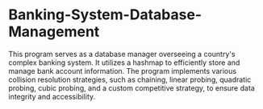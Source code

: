 # Banking-System-Database-Management
This program serves as a database manager overseeing a country's complex banking system. It utilizes a hashmap to efficiently store and manage bank account information. The program implements various collision resolution strategies, such as chaining, linear probing, quadratic probing, cubic probing, and a custom competitive strategy, to ensure data integrity and accessibility.
